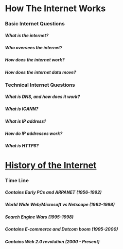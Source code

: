 # How The Internet Works

### Basic Internet Questions 
##### What is the internet?
##### Who oversees the internet?
##### How does the internet work?
##### How does the internet data move?

### Technical Internet Questions
##### What is DNS, and how does it work?
##### What is ICANN?
##### What is IP address?
##### How do IP addresses work?
##### What is HTTPS?


# [History of the Internet](https://github.com/kpp46/HowTheInternetWorks/tree/main/TimeLine)

### Time Line
##### Contains Early PCs and ARPANET (1956-1992) 
##### World Wide Web/Microsoft vs Netscape (1992-1998)
##### Search Engine Wars (1995-1998)
##### Contains E-commerce and Dotcom boom (1995-2000)
##### Contains Web 2.0 revolution (2000 - Present) 

